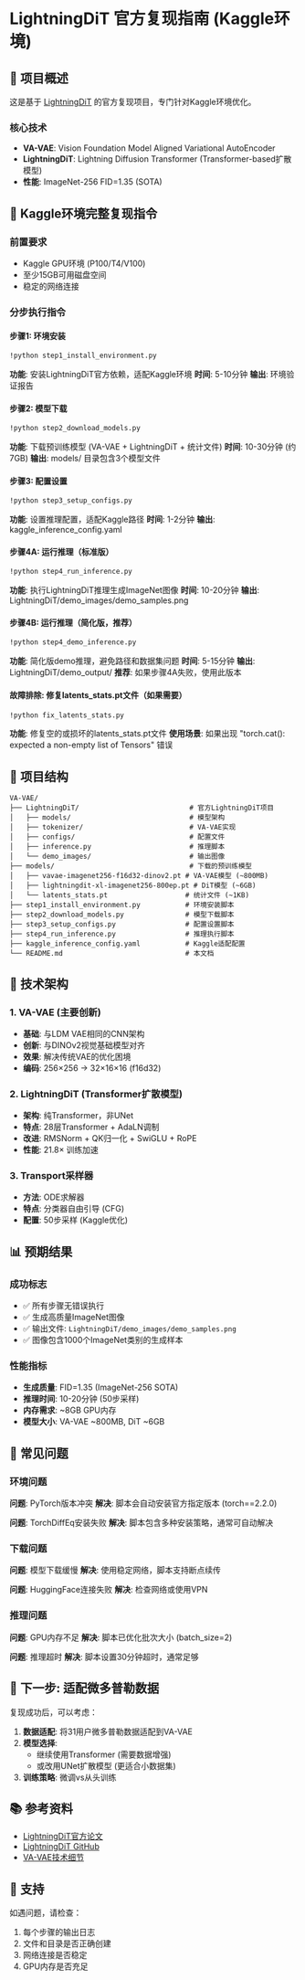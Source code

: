 # LightningDiT 官方复现指南 (Kaggle环境)

## 🎯 项目概述

这是基于 [LightningDiT](https://github.com/hustvl/LightningDiT) 的官方复现项目，专门针对Kaggle环境优化。

### 核心技术
- **VA-VAE**: Vision Foundation Model Aligned Variational AutoEncoder
- **LightningDiT**: Lightning Diffusion Transformer (Transformer-based扩散模型)
- **性能**: ImageNet-256 FID=1.35 (SOTA)

## 🚀 Kaggle环境完整复现指令

### 前置要求
- Kaggle GPU环境 (P100/T4/V100)
- 至少15GB可用磁盘空间
- 稳定的网络连接

### 分步执行指令

#### 步骤1: 环境安装
```bash
!python step1_install_environment.py
```
**功能**: 安装LightningDiT官方依赖，适配Kaggle环境
**时间**: 5-10分钟
**输出**: 环境验证报告

#### 步骤2: 模型下载  
```bash
!python step2_download_models.py
```
**功能**: 下载预训练模型 (VA-VAE + LightningDiT + 统计文件)
**时间**: 10-30分钟 (约7GB)
**输出**: models/ 目录包含3个模型文件

#### 步骤3: 配置设置
```bash
!python step3_setup_configs.py
```
**功能**: 设置推理配置，适配Kaggle路径
**时间**: 1-2分钟
**输出**: kaggle_inference_config.yaml

#### 步骤4A: 运行推理（标准版）
```bash
!python step4_run_inference.py
```
**功能**: 执行LightningDiT推理生成ImageNet图像
**时间**: 10-20分钟
**输出**: LightningDiT/demo_images/demo_samples.png

#### 步骤4B: 运行推理（简化版，推荐）
```bash
!python step4_demo_inference.py
```
**功能**: 简化版demo推理，避免路径和数据集问题
**时间**: 5-15分钟
**输出**: LightningDiT/demo_output/
**推荐**: 如果步骤4A失败，使用此版本

#### 故障排除: 修复latents_stats.pt文件（如果需要）
```bash
!python fix_latents_stats.py
```
**功能**: 修复空的或损坏的latents_stats.pt文件
**使用场景**: 如果出现 "torch.cat(): expected a non-empty list of Tensors" 错误

## 📁 项目结构

```
VA-VAE/
├── LightningDiT/                           # 官方LightningDiT项目
│   ├── models/                             # 模型架构
│   ├── tokenizer/                          # VA-VAE实现
│   ├── configs/                            # 配置文件
│   ├── inference.py                        # 推理脚本
│   └── demo_images/                        # 输出图像
├── models/                                 # 下载的预训练模型
│   ├── vavae-imagenet256-f16d32-dinov2.pt # VA-VAE模型 (~800MB)
│   ├── lightningdit-xl-imagenet256-800ep.pt # DiT模型 (~6GB)
│   └── latents_stats.pt                   # 统计文件 (~1KB)
├── step1_install_environment.py           # 环境安装脚本
├── step2_download_models.py               # 模型下载脚本
├── step3_setup_configs.py                 # 配置设置脚本
├── step4_run_inference.py                 # 推理执行脚本
├── kaggle_inference_config.yaml           # Kaggle适配配置
└── README.md                              # 本文档
```

## 🔧 技术架构

### 1. VA-VAE (主要创新)
- **基础**: 与LDM VAE相同的CNN架构
- **创新**: 与DINOv2视觉基础模型对齐
- **效果**: 解决传统VAE的优化困境
- **编码**: 256×256 → 32×16×16 (f16d32)

### 2. LightningDiT (Transformer扩散模型)
- **架构**: 纯Transformer，非UNet
- **特点**: 28层Transformer + AdaLN调制
- **改进**: RMSNorm + QK归一化 + SwiGLU + RoPE
- **性能**: 21.8× 训练加速

### 3. Transport采样器
- **方法**: ODE求解器
- **特点**: 分类器自由引导 (CFG)
- **配置**: 50步采样 (Kaggle优化)

## 📊 预期结果

### 成功标志
- ✅ 所有步骤无错误执行
- ✅ 生成高质量ImageNet图像
- ✅ 输出文件: `LightningDiT/demo_images/demo_samples.png`
- ✅ 图像包含1000个ImageNet类别的生成样本

### 性能指标
- **生成质量**: FID=1.35 (ImageNet-256 SOTA)
- **推理时间**: 10-20分钟 (50步采样)
- **内存需求**: ~8GB GPU内存
- **模型大小**: VA-VAE ~800MB, DiT ~6GB

## 🐛 常见问题

### 环境问题
**问题**: PyTorch版本冲突
**解决**: 脚本会自动安装官方指定版本 (torch==2.2.0)

**问题**: TorchDiffEq安装失败
**解决**: 脚本包含多种安装策略，通常可自动解决

### 下载问题
**问题**: 模型下载缓慢
**解决**: 使用稳定网络，脚本支持断点续传

**问题**: HuggingFace连接失败
**解决**: 检查网络或使用VPN

### 推理问题
**问题**: GPU内存不足
**解决**: 脚本已优化批次大小 (batch_size=2)

**问题**: 推理超时
**解决**: 脚本设置30分钟超时，通常足够

## 🎯 下一步: 适配微多普勒数据

复现成功后，可以考虑：

1. **数据适配**: 将31用户微多普勒数据适配到VA-VAE
2. **模型选择**: 
   - 继续使用Transformer (需要数据增强)
   - 或改用UNet扩散模型 (更适合小数据集)
3. **训练策略**: 微调vs从头训练

## 📚 参考资料

- [LightningDiT官方论文](https://arxiv.org/abs/2412.09958)
- [LightningDiT GitHub](https://github.com/hustvl/LightningDiT)
- [VA-VAE技术细节](https://github.com/hustvl/LightningDiT/tree/main/vavae)

## 🤝 支持

如遇问题，请检查：
1. 每个步骤的输出日志
2. 文件和目录是否正确创建
3. 网络连接是否稳定
4. GPU内存是否充足

